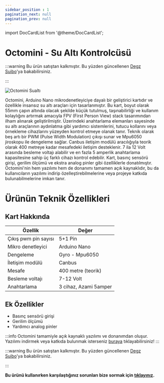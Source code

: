 ```yaml
---
sidebar_position : 1
pagination_next: null
pagination_prev: null
---
```


import DocCardList from '@theme/DocCardList';

# Octomini - Su Altı Kontrolcüsü
:::warning
Bu ürün satıştan kalkmıştır. Bu yüzden güncellenen [Degz Suibo](/elektronik-kartlar/Kontrol-Kartları/suibo-rp2040/)'ya bakabilirsiniz.  

:::

![Octomini Sualtı](./image/octomini2-Ozel.jpg)

Octomini, Arduino Nano mikrodenetleyiciye dayalı bir geliştirici kartıdır ve özellikle insansız su altı araçları için tasarlanmıştır. Bu kart, boyut olarak 55mm çapın altında olacak şekilde küçük tutulmuş, taşınabilirliği ve kullanım kolaylığını artırmak amacıyla FPV (First Person View) stack tasarımından ilham alınarak geliştirilmiştir. Üzerindeki anahtarlama elemanları sayesinde su altı araçlarının aydınlatma gibi yardımcı sistemlerini, tutucu kollarını veya örnekleme cihazlarını yüzeyden kontrol etmeye olanak tanır. Teknik olarak beş artı bir PWM (Pulse Width Modulation) çıkışı sunar ve Mpu6050 jiroskopu ile dengeleme sağlar. Canbus iletişim modülü aracılığıyla teorik olarak 400 metreye kadar mesafedeki iletişim desteklenir. 7 ila 12 Volt arasında besleme voltajı alabilir ve en fazla 5 amperlik anahtarlama kapasitesine sahip üç farklı cihazı kontrol edebilir. Kart, basınç sensörü girişi, gerilim ölçümü ve ekstra analog pinler gibi özelliklerle donatılmıştır. Octomini'nin hem yazılımı hem de donanımı tamamen açık kaynaklıdır, bu da kullanıcıların yazılımı indirip özelleştirebilmelerine veya projeye katkıda bulunabilmelerine imkan tanır.

# Ürünün Teknik Özellikleri

## Kart Hakkında

| Özellik              | Değer                 |
|----------------------|-----------------------|
| Çıkış pwm pin sayısı | 5+1 Pin               |
| Mikro denetleyici    | Arduino Nano          |
| Dengeleme            | Gyro - Mpu6050        |
| İletişim modülü      | Canbus                |
| Mesafe               | 400 metre (teorik)    |
| Besleme voltajı      | 7-12 Volt             |
| Anahtarlama          | 3 cihaz, Azami 5amper |

## Ek Özellikler

- Basınç sensörü girişi
- Gerilim ölçümü
- Yardımcı analog pinler

:::info
Octomini tamamiyle açık kaynaklı yazılımı ve donanımdan oluşur.
Yazılımı indirmek veya katkıda bulunmak isterseniz [buraya](https://github.com/degzrobotics/octomini) tıklayabilirsiniz!
:::



:::warning
Bu ürün satıştan kalkmıştır. Bu yüzden güncellenen [Degz Suibo](/elektronik-kartlar/Kontrol-Kartları/suibo-rp2040/)'ya bakabilirsiniz.  

:::

**Bu ürünü kullanırken karşılaştığınız  sorunları  bize sormak için  [tıklayınız](https://forum.degzrobotics.com/).**  